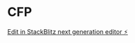 # CFP

[Edit in StackBlitz next generation editor ⚡️](https://stackblitz.com/~/github.com/Bluenot3/CFP)